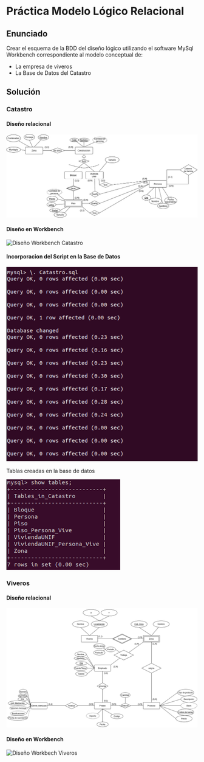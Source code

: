 # Práctica Modelo Lógico Relacional

## Enunciado
Crear el esquema de la BDD del diseño lógico  utilizando el software MySql Workbench correspondiente al modelo conceptual de:

* La empresa de viveros
* La Base de Datos del Catastro


## Solución
### Catastro

#### Diseño relacional 
![Diseño relacional Catastro](image/catastro.jpg)

#### Diseño en Workbench 
![Diseño Workbench Catastro](image/Diseño_Workbech_catastro.png)

#### Incorporacion del Script en la Base de Datos
![Ejecucion del Script en la base de Datos](image/Ejecucion_del_Script_en_la_base_de_datos_Catastro.png)


Tablas creadas en la base de datos

![Tablas en la base de datos](image/Tablas_en_la_base_de_datos.png)

### Viveros
#### Diseño relacional
![Diseño relacional Viveros](image/viveros_relacional.png)

#### Diseño en Workbench
![Diseño Workbech Viveros](image/Diseño_Workbench_Viveros.png)



